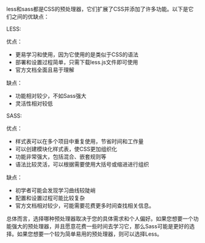less和sass都是CSS的预处理器，它们扩展了CSS并添加了许多功能。以下是它们之间的优缺点：

LESS:

优点：
- 更易学习和使用，因为它使用的是类似于CSS的语法
- 部署和设置过程简单，只需下载less.js文件即可使用
- 官方文档全面且易于理解

缺点：
- 功能相对较少，不如Sass强大
- 灵活性相对较低

SASS:

优点：
- 样式表可以在多个项目中重复使用，节省时间和工作量
- 可以创建模块化样式表，使CSS更加组织化
- 功能非常强大，包括混合、嵌套规则等
- 语法比较灵活，可以根据需要使用大括号或缩进进行组织

缺点：
- 初学者可能会发现学习曲线较陡峭
- 配置和设置过程可能比较复杂
- 官方文档相对较少，可能需要花费更多时间查找相关信息。

总体而言，选择哪种预处理器取决于您的具体需求和个人偏好。如果您想要一个功能强大的预处理器，并且愿意花费一些时间去学习它，那么Sass可能是更好的选择。如果您想要一个较为简单易用的预处理器，则可以选择Less。



